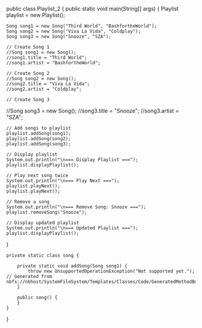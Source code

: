 public class Playlist_2 { 
public static void main(String[] args) {
    Playlist playlist = new Playlist();
    
    Song song1 = new Song("Third World", "BashfortheWorld");
    Song song2 = new Song("Viva La Vida", "Coldplay");
    Song song3 = new Song("Snooze", "SZA");

    // Create Song 1
    //Song song1 = new Song();
    //song1.title = "Third World";
    //song1.artist = "BashfortheWorld";

    // Create Song 2
    //Song song2 = new Song();
    //song2.title = "Viva La Vida";
    //song2.artist = "Coldplay";

    // Create Song 3
   //Song song3 = new Song();
    //song3.title = "Snooze";
    //song3.artist = "SZA";

    // Add songs to playlist
    playlist.addSong(song1);
    playlist.addSong(song2);
    playlist.addSong(song3);

    // Display playlist
    System.out.println("\n=== Display Playlist ===");
    playlist.displayPlaylist();

    // Play next song twice
    System.out.println("\n=== Play Next ===");
    playlist.playNext();
    playlist.playNext();

    // Remove a song
    System.out.println("\n=== Remove Song: Snooze ===");
    playlist.removeSong("Snooze");

    // Display updated playlist
    System.out.println("\n=== Updated Playlist ===");
    playlist.displayPlaylist();
}

    private static class song {

        private static void addSong(Song song1) {
            throw new UnsupportedOperationException("Not supported yet."); // Generated from nbfs://nbhost/SystemFileSystem/Templates/Classes/Code/GeneratedMethodBody
        }

        public song() {
        }
    }
}
